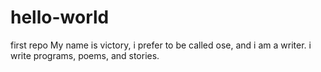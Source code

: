 # hello-world
first repo
My name is victory, i prefer to be called ose, and i am a writer. i write programs, poems, and stories.
